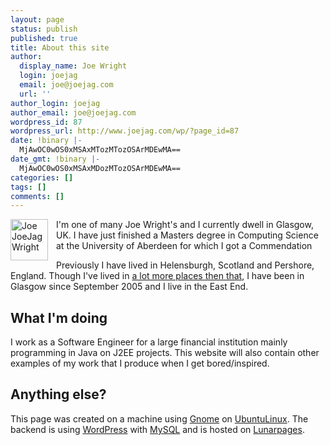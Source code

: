```yaml
---
layout: page
status: publish
published: true
title: About this site
author:
  display_name: Joe Wright
  login: joejag
  email: joe@joejag.com
  url: ''
author_login: joejag
author_email: joe@joejag.com
wordpress_id: 87
wordpress_url: http://www.joejag.com/wp/?page_id=87
date: !binary |-
  MjAwOC0wOS0xMSAxMTozMTozOSArMDEwMA==
date_gmt: !binary |-
  MjAwOC0wOS0xMSAxMDozMTozOSArMDEwMA==
categories: []
tags: []
comments: []
---
```

<p><img src="/i/joejager.jpg" width="60" height="66" border="0" alt="Joe JoeJag Wright" align="left" id="Headshot" style="padding-right: 10px;" />I'm one of many Joe Wright's and I currently dwell in Glasgow, UK.  I have just finished a Masters degree in Computing Science at the University of Aberdeen for which I got a Commendation</p>
<p>Previously I have lived in Helensburgh, Scotland and Pershore, England.  Though I've lived in <a href="http://maps.google.co.uk/?q=http://www.joejag.com/mylife.kml?doit">a lot more places then that</a>, I have been in Glasgow since September 2005 and I live in the East End.</p></p>
<h2>What I'm doing</h2></p>
<p>I work as a Software Engineer for a large financial institution mainly programming in Java on J2EE projects.  This website will also contain other examples of my work that I produce when I get bored/inspired.</p></p>
<h2>Anything else?</h2></p>
<p>This page was created on a machine using <a href="http://www.gnome.org/">Gnome</a> on <a href="http://www.ubuntulinux.org/">UbuntuLinux</a>.  The backend is using <a href="http://wordpress.org/">WordPress</a> with <a href="http://www.mysql.com/">MySQL</a> and is hosted on <a href="http://www.lunarpages.com/?id=joejag2">Lunarpages</a>.</p></p>

